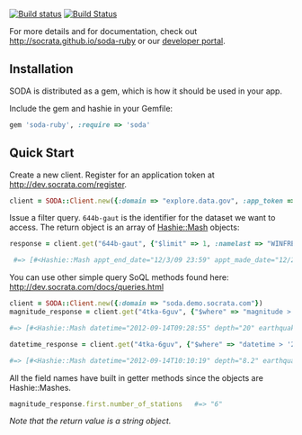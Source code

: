 [![Build status](https://ci.appveyor.com/api/projects/status/4uaa2irr26deoffv?svg=true)](https://ci.appveyor.com/project/chrismetcalf/soda-ruby)
[![Build Status](https://travis-ci.org/socrata/soda-ruby.svg?branch=master)](https://travis-ci.org/socrata/soda-ruby)

For more details and for documentation, check out <http://socrata.github.io/soda-ruby> or our [developer portal](http://dev.socrata.com).

## Installation

SODA is distributed as a gem, which is how it should be used in your app.

Include the gem and hashie in your Gemfile:

```ruby
gem 'soda-ruby', :require => 'soda'
```

## Quick Start

Create a new client. Register for an application token at <http://dev.socrata.com/register>.

```ruby
client = SODA::Client.new({:domain => "explore.data.gov", :app_token => "CGxadgoQlgQSev4zyUh5aR5J3"})
```

Issue a filter query. `644b-gaut` is the identifier for the dataset we want to access. The return object is an array of [Hashie::Mash](https://github.com/intridea/hashie) objects:

```ruby
response = client.get("644b-gaut", {"$limit" => 1, :namelast => "WINFREY", :namefirst => "OPRAH"})

 #=> [#<Hashie::Mash appt_end_date="12/3/09 23:59" appt_made_date="12/2/09 18:05" appt_start_date="12/3/09 9:30" caller_name_first="SALLY" caller_name_last="ARMBRUSTER" last_updatedby="J7" lastentrydate="12/2/09 18:05" meeting_loc="WH" meeting_room="DIP ROOM" namefirst="OPRAH" namelast="WINFREY" post="WIN" release_date=1269586800 terminal_suffix="J7" total_people="10" type_of_access="VA" uin="U60816" visitee_namefirst="SEMONTI" visitee_namelast="STEPHENS">]
```

You can use other simple query SoQL methods found here: <http://dev.socrata.com/docs/queries.html>

```ruby
client = SODA::Client.new({:domain => "soda.demo.socrata.com"})
magnitude_response = client.get("4tka-6guv", {"$where" => "magnitude > '3.0'"})

#=> [#<Hashie::Mash datetime="2012-09-14T09:28:55" depth="20" earthquake_id="12258012" location=#<Hashie::Mash latitude="19.7859" longitude="-64.0849" needs_recoding=false> magnitude="3.1" number_of_stations="6" region="north of the Virgin Islands" source="pr" version="0">, #<Hashie::Mash datetime="2012-09-14T07:58:39" depth="74" earthquake_id="12258011" location=#<Hashie::Mash latitude="19.5907" longitude="-64.1723" needs_recoding=false> magnitude="3.3" number_of_stations="4" region="Virgin Islands region" source="pr" version="0">, ... ]

datetime_response = client.get("4tka-6guv", {"$where" => "datetime > '2012-09-14T09:28:55' AND datetime < '2012-12-25T09:00:00'"})

#=> [#<Hashie::Mash datetime="2012-09-14T10:10:19" depth="8.2" earthquake_id="00388609" location=#<Hashie::Mash latitude="36.9447" longitude="-117.6778" needs_recoding=false> magnitude="1.7" number_of_stations="29" region="Northern California" source="nn" version="9">, #<Hashie::Mash datetime="2012-09-14T10:06:11" depth="6.4" earthquake_id="00388607" location=#<Hashie::Mash latitude="36.9417" longitude="-117.6903" needs_recoding=false> magnitude="1.7" number_of_stations="29" region="Central California" source="nn" version="9">, ... ]
```

All the field names have built in getter methods since the objects are Hashie::Mashes.

```ruby
magnitude_response.first.number_of_stations   #=> "6"
```
*Note that the return value is a string object.*
